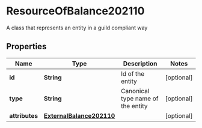 

# ResourceOfBalance202110

A class that represents an entity in a guild compliant way

## Properties

Name | Type | Description | Notes
------------ | ------------- | ------------- | -------------
**id** | **String** | Id of the entity |  [optional]
**type** | **String** | Canonical type name of the entity |  [optional]
**attributes** | [**ExternalBalance202110**](ExternalBalance202110.md) |  |  [optional]




